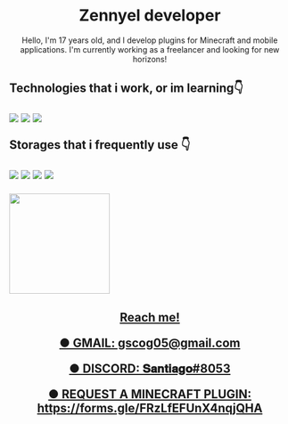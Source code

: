 <h1 align="center">Zennyel developer </h1>

<p align="center">Hello, I'm 17 years old, and I develop plugins for Minecraft and mobile applications. I'm currently working as a freelancer and looking for new horizons!</p>
<h2>
<p align="left">
 Technologies that i work, or im learning👇
<p align="left">
<img src ="https://img.shields.io/badge/Lua-2C2D72?style=for-the-badge&logo=lua&logoColor=white"/>
<img src="https://img.shields.io/badge/Kotlin-0095D5?&style=for-the-badge&logo=kotlin&logoColor=white"/>
<img src="https://img.shields.io/badge/Java-ED8B00?style=for-the-badge&logo=java&logoColor=white"/>
<p align="left">
 <b h3 align="right"> Storages that i frequently use 👇
<p align="cright">
<img src="https://img.shields.io/badge/MySQL-00000F?style=for-the-badge&logo=mysql&logoColor=white"/>
<img src="https://img.shields.io/badge/sqlite-%2307405e.svg?style=for-the-badge&logo=sqlite&logoColor=white"/>
<img src="https://img.shields.io/badge/MongoDB-%234ea94b.svg?style=for-the-badge&logo=mongodb&logoColor=white"/>
<img src="	https://img.shields.io/badge/MariaDB-01529E?style=for-the-badge&logo=mariadb&logoColor=white"/>
   <p align="center">
<div>
<a href="https://github.com/zennyel"/>
<img height="180em" src="https://github-readme-stats.vercel.app/api?username=zennyel&show_icons=true&theme=dark"/>
<div>

<h4>
 <p align="center">
Reach me! 
<p align="center">
● GMAIL: gscog05@gmail.com
<p align="center">
● DISCORD: 𝐒𝐚𝐧𝐭𝐢𝐚𝐠𝐨#8053
<p align="center">
● REQUEST A MINECRAFT PLUGIN: https://forms.gle/FRzLfEFUnX4nqjQHA


